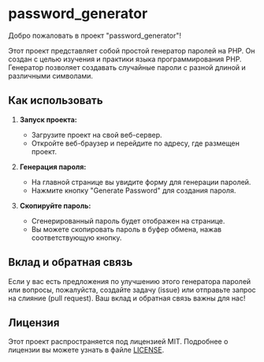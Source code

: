 # password_generator

Добро пожаловать в проект "password_generator"!

Этот проект представляет собой простой генератор паролей на PHP. Он создан с целью изучения и практики языка программирования PHP. Генератор позволяет создавать случайные пароли с разной длиной и различными символами.

## Как использовать

1. **Запуск проекта:**
   - Загрузите проект на свой веб-сервер.
   - Откройте веб-браузер и перейдите по адресу, где размещен проект.

2. **Генерация пароля:**
   - На главной странице вы увидите форму для генерации паролей.
   - Нажмите кнопку "Generate Password" для создания пароля.

3. **Скопируйте пароль:**
   - Сгенерированный пароль будет отображен на странице.
   - Вы можете скопировать пароль в буфер обмена, нажав соответствующую кнопку.

## Вклад и обратная связь

Если у вас есть предложения по улучшению этого генератора паролей или вопросы, пожалуйста, создайте задачу (issue) или отправьте запрос на слияние (pull request). Ваш вклад и обратная связь важны для нас!

## Лицензия

Этот проект распространяется под лицензией MIT. Подробнее о лицензии вы можете узнать в файле [LICENSE](LICENSE).

